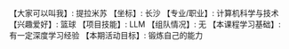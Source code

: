 【大家可以叫我】: 提拉米苏
【坐标】: 长沙
【专业/职业】: 计算机科学与技术
【兴趣爱好】: 篮球
【项目技能】: LLM
【组队情况】: 无
【本课程学习基础】: 有一定深度学习经验
【本期活动目标】: 锻炼自己的能力